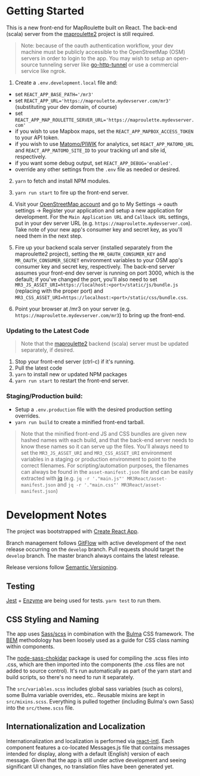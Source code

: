 # Getting Started

This is a new front-end for MapRoulette built on React. The back-end (scala)
server from the [maproulette2](https://github.com/maproulette/maproulette2)
project is still required.

> Note: because of the oauth authentication workflow, your dev machine must be
> publicly accessible to the OpenStreetMap (OSM) servers in order to login to
> the app. You may wish to setup an open-source tunneling server like
> [go-http-tunnel](https://github.com/mmatczuk/go-http-tunnel) or use a
> commercial service like ngrok.

1. Create a `.env.development.local` file and:
 * set `REACT_APP_BASE_PATH='/mr3'`
 * set `REACT_APP_URL='https://maproulette.mydevserver.com/mr3'` (substituting your dev domain, of course)
 * set `REACT_APP_MAP_ROULETTE_SERVER_URL='https://maproulette.mydevserver.com'`
 * if you wish to use Mapbox maps, set the `REACT_APP_MAPBOX_ACCESS_TOKEN` to
   your API token.
 * if you wish to use [Matomo/PIWIK](https://github.com/matomo-org/matomo) for
   analytics, set `REACT_APP_MATOMO_URL` and `REACT_APP_MATOMO_SITE_ID` to your
   tracking url and site id, respectively.
 * if you want some debug output, set `REACT_APP_DEBUG='enabled'`.
 * override any other settings from the `.env` file as needed or desired.

2. `yarn` to fetch and install NPM modules.

3. `yarn run start` to fire up the front-end server.

4. Visit your [OpenStreetMap account](https://www.openstreetmap.org) and go
   to My Settings -> oauth settings -> Register your application and setup a
   new application for development. For the `Main Application URL` and
   `Callback URL` settings, put in your dev server URL (e.g.
   `https://maproulette.mydevserver.com`). Take note of your new app's consumer
   key and secret key, as you'll need them in the next step.

5. Fire up your backend scala server (installed separately from the maproulette2 project),
   setting the `MR_OAUTH_CONSUMER_KEY` and `MR_OAUTH_CONSUMER_SECRET` environment variables
   to your OSM app's consumer key and secret key, respectively. The back-end
   server assumes your front-end dev server is running on port 3000, which is
   the default; if you've changed the port, you'll also need to set
   `MR3_JS_ASSET_URI=https://localhost:<port>/static/js/bundle.js` (replacing
   <port> with the proper port) and
   `MR3_CSS_ASSET_URI=https://localhost:<port>/static/css/bundle.css`.

6. Point your browser at /mr3 on your server (e.g.
   `https://maproulette.mydevserver.com/mr3`) to bring up the front-end.

### Updating to the Latest Code

> Note that the [maproulette2](https://github.com/maproulette/maproulette2)
> backend (scala) server must be updated separately, if desired.

1. Stop your front-end server (ctrl-c) if it's running.
2. Pull the latest code
3. `yarn` to install new or updated NPM packages
4. `yarn run start` to restart the front-end server.

### Staging/Production build:

* Setup a `.env.production` file with the desired production setting overrides.
* `yarn run build` to create a minified front-end tarball.

> Note that the minified front-end JS and CSS bundles are given new hashed
> names with each build, and that the back-end server needs to know these names
> so it can serve up the files. You'll always need to set the
> `MR3_JS_ASSET_URI` and `MR3_CSS_ASSET_URI` environment variables in a staging
> or production environment to point to the correct filenames. For
> scripting/automation purposes, the filenames can always be found in the
> `asset-manifest.json` file and can be easily extracted with
> [jq](https://stedolan.github.io/jq)
> (e.g. `jq -r '."main.js"' MR3React/asset-manifest.json` and
> `jq -r '."main.css"' MR3React/asset-manifest.json`)


# Development Notes

The project was bootstrapped with
[Create React App](https://github.com/facebookincubator/create-react-app).

Branch management follows
[GitFlow](https://datasift.github.io/gitflow/IntroducingGitFlow.html) with
active development of the next release occurring on the `develop` branch. Pull
requests should target the `develop` branch. The master branch always contains
the latest release.

Release versions follow [Semantic Versioning](https://semver.org/).

## Testing

[Jest](https://facebook.github.io/jest/) +
[Enzyme](https://github.com/airbnb/enzyme) are being used for tests. `yarn test`
to run them.

## CSS Styling and Naming

The app uses [Sass/scss](http://sass-lang.com/) in combination with the
[Bulma](https://bulma.io) CSS framework. The [BEM](http://getbem.com/introduction/)
methodology has been loosely used as a guide for CSS class naming within
components.

The [node-sass-chokidar](https://www.npmjs.com/package/node-sass-chokidar)
package is used for compiling the .scss files into .css, which are then imported
into the components (the .css files are not added to source control). It's
run automatically as part of the yarn start and build scripts, so there's no need
to run it separately.

The `src/variables.scss` includes global sass variables (such as colors), some
Bulma variable overrides, etc.. Reusable mixins are kept in `src/mixins.scss`.
Everything is pulled together (including Bulma's own Sass) into the
`src/theme.scss` file.

## Internationalization and Localization

Internationalization and localization is performed via
[react-intl](https://github.com/yahoo/react-intl/wiki). Each component features
a co-located Messages.js file that contains messages intended for display,
along with a default (English) version of each message. Given that the app is
still under active development and seeing significant UI changes, no
translation files have been generated yet.
